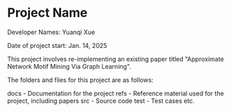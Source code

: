 # Project Name

Developer Names: Yuanqi Xue

Date of project start: Jan. 14, 2025

This project involves re-implementing an existing paper titled "Approximate Network Motif Mining Via Graph Learning".

The folders and files for this project are as follows:

docs - Documentation for the project
refs - Reference material used for the project, including papers
src - Source code
test - Test cases
etc.
